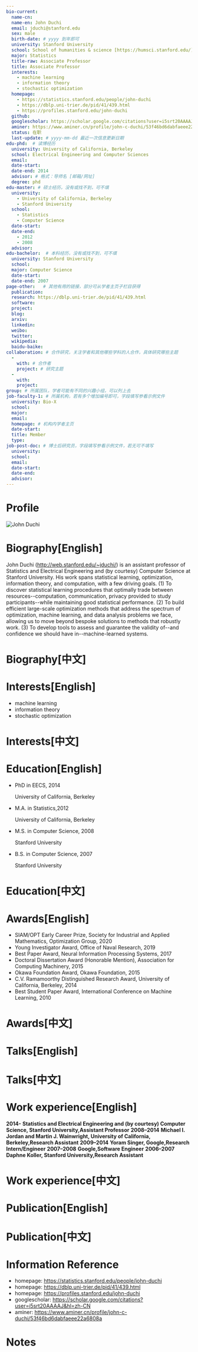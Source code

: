```yaml
---
bio-current:
  name-cn: 
  name-en: John Duchi
  email: jduchi@stanford.edu
  sex: male
  birth-date: # yyyy 到年即可
  university: Stanford University 
  school: School of humanities & science [https://humsci.stanford.edu/]
  major: Statistics
  title-raw: Associate Professor
  title: Associate Professor
  interests:
    - machine learning
    - information theory
    - stochastic optimization
  homepage: 
    - https://statistics.stanford.edu/people/john-duchi
    - https://dblp.uni-trier.de/pid/41/439.html
    - https://profiles.stanford.edu/john-duchi
  github: 
  googlescholar: https://scholar.google.com/citations?user=i5srt20AAAAJ&hl=zh-CN 
  aminer: https://www.aminer.cn/profile/john-c-duchi/53f46bd6dabfaeee22a6808a
  status: 在职
  last-update: # yyyy-mm-dd 最近一次信息更新日期
edu-phd:  # 读博经历
  university: University of California, Berkeley
  school: Electrical Engineering and Computer Sciences
  email: 
  date-start: 
  date-end: 2014 
  advisor: # 格式：导师名 [邮箱/网址]
  degree: phd
edu-master: # 硕士经历，没有或找不到，可不填
  university: 
    - University of California, Berkeley
    - Stanford University
  school: 
    - Statistics
    - Computer Science
  date-start: 
  date-end:
    - 2012
    - 2008 
  advisor:
edu-bachelor:  # 本科经历，没有或找不到，可不填
  university: Stanford University
  school: 
  major: Computer Science
  date-start: 
  date-end: 2007 
page-other:   # 其他有用的链接，部分可从学者主页子栏目获得
  publication: 
  research: https://dblp.uni-trier.de/pid/41/439.html
  software: 
  project: 
  blog: 
  arxiv: 
  linkedin: 
  weibo:
  twitter:
  wikipedia:
  baidu-baike:
collaboration: # 合作研究，关注学者和其他哪些学科的人合作，具体研究哪些主题
  - 
    with: # 合作者
    project: # 研究主题
  - 
    with: 
    project: 
group: # 所属团队，学者可能有不同的兴趣小组，可以列上去
job-faculty-1: # 所属机构，若有多个增加编号即可，字段填写参看示例文件
  university: Bio-X
  school: 
  major: 
  email: 
  homepage: # 机构内学者主页
  date-start: 
  title: Member
  type: 
job-post-doc: # 博士后研究员，字段填写参看示例文件，若无可不填写
  university: 
  school: 
  email: 
  date-start: 
  date-end: 
  advisor: 
---
```


# Profile

![John Duchi](https://statistics.stanford.edu/sites/g/files/sbiybj6031/f/styles/large-square/public/Duchi.jpg?itok=AFR-smPM)

# Biography[English]

John Duchi (http://web.stanford.edu/~jduchi/) is an assistant professor of Statistics and Electrical Engineering and (by courtesy) Computer Science at Stanford University. His work spans statistical learning, optimization, information theory, and computation, with a few driving goals. (1) To discover statistical learning procedures that optimally trade between resources--computation, communication, privacy provided to study participants--while maintaining good statistical performance. (2) To build efficient large-scale optimization methods that address the spectrum of optimization, machine learning, and data analysis problems we face, allowing us to move beyond bespoke solutions to methods that robustly work. (3) To develop tools to assess and guarantee the validity of--and confidence we should have in--machine-learned systems.

# Biography[中文]

# Interests[English]

- machine learning
- information theory
- stochastic optimization

# Interests[中文]

# Education[English]

- PhD in EECS, 2014
    
    University of California, Berkeley

- M.A. in  Statistics,2012
    
    University of California, Berkeley

- M.S. in  Computer Science, 2008
    
    Stanford University

- B.S. in Computer Science, 2007
    
    Stanford University

# Education[中文]

# Awards[English]

- SIAM/OPT Early Career Prize, Society for Industrial and Applied Mathematics, Optimization Group, 2020
- Young Investigator Award, Office of Naval Research, 2019
- Best Paper Award, Neural Information Processing Systems, 2017
- Doctoral Dissertation Award (Honorable Mention), Association for Computing Machinery, 2015
- Okawa Foundation Award, Okawa Foundation, 2015
- C.V. Ramamoorthy Distinguished Research Award, University of California, Berkeley, 2014
- Best Student Paper Award, International Conference on Machine Learning, 2010

# Awards[中文]

# Talks[English]

# Talks[中文]

# Work experience[English]

**2014-** **Statistics and Electrical Engineering and (by courtesy) Computer Science, Stanford University,Assistant Professor**
**2008–2014** **Michael I. Jordan and Martin J. Wainwright, University of California, Berkeley,Research Assistant**
**2009–2014** **Yoram Singer, Google,Research Intern/Engineer**
**2007–2008** **Google,Software Engineer**
**2006–2007** **Daphne Koller, Stanford University,Research Assistant**

# Work experience[中文]

# Publication[English]

# Publication[中文]

# Information Reference

- homepage: https://statistics.stanford.edu/people/john-duchi
- homepage: https://dblp.uni-trier.de/pid/41/439.html
- homepage: https://profiles.stanford.edu/john-duchi
- googlescholar: https://scholar.google.com/citations?user=i5srt20AAAAJ&hl=zh-CN 
- aminer: https://www.aminer.cn/profile/john-c-duchi/53f46bd6dabfaeee22a6808a

# Notes